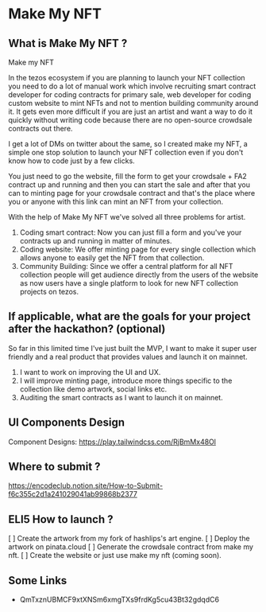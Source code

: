 # Make My NFT

## What is Make My NFT ?

Make my NFT

In the tezos ecosystem if you are planning to launch your NFT collection you need to do a lot of manual work which involve recruiting smart contract developer for coding contracts for primary sale, web developer for coding custom website to mint NFTs and not to mention building community around it. It gets even more difficult if you are just an artist and want a way to do it quickly without writing code because there are no open-source crowdsale contracts out there.

I get a lot of DMs on twitter about the same, so I created make my NFT, a simple one stop solution to launch your NFT collection even if you don't know how to code just by a few clicks.

You just need to go the website, fill the form to get your crowdsale + FA2 contract up and running and then you can start the sale and after that you can to minting page for your crowdsale contract and that's the place where you or anyone with this link can mint an NFT from your collection.

With the help of Make My NFT we've solved all three problems for artist.

1. Coding smart contract: Now you can just fill a form and you've your contracts up and running in matter of minutes.
2. Coding website: We offer minting page for every single collection which allows anyone to easily get the NFT from that collection.
3. Community Building: Since we offer a central platform for all NFT collection people will get audience directly from the users of the website as now users have a single platform to look for new NFT collection projects on tezos.

## If applicable, what are the goals for your project after the hackathon? (optional)

So far in this limited time I've just built the MVP, I want to make it super user friendly and a real product that provides values and launch it on mainnet.

1. I want to work on improving the UI and UX.
2. I will improve minting page, introduce more things specific to the collection like demo artwork, social links etc.
3. Auditing the smart contracts as I want to launch it on mainnet.

## UI Components Design

Component Designs: https://play.tailwindcss.com/RjBmMx48Ol

## Where to submit ?

https://encodeclub.notion.site/How-to-Submit-f6c355c2d1a241029041ab99868b2377

## ELI5 How to launch ?

[ ] Create the artwork from my fork of hashlips's art engine.
[ ] Deploy the artwork on pinata.cloud
[ ] Generate the crowdsale contract from make my nft.
[ ] Create the website or just use make my nft (coming soon).

## Some Links

- QmTxznUBMCF9xtXNSm6xmgTXs9frdKg5cu43Bt32gdqdC6
